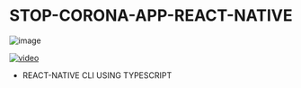# STOP-CORONA-APP-REACT-NATIVE

![image](https://github.com/LuisSantosJS/STOP-CORONA-APP-REACT-NATIVE/raw/master/assets/readmeimage.png)

[![video](https://i.imgur.com/vKb2F1B.png)](https://github.com/LuisSantosJS/STOP-CORONA-APP-REACT-NATIVE/raw/master/assets/video.mp4)


- REACT-NATIVE CLI USING TYPESCRIPT



